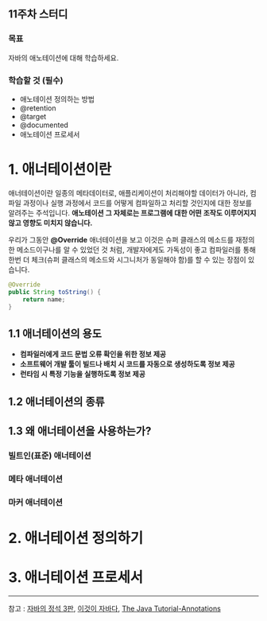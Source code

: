 ## 11주차 스터디
### 목표
자바의 애노테이션에 대해 학습하세요.
### 학습할 것 (필수)
- 애노테이션 정의하는 방법
- @retention
- @target
- @documented
- 애노테이션 프로세서

# 1. 애너테이션이란
애너테이션이란 일종의 메타데이터로, 애플리케이션이 처리해야할 데이터가 아니라, 컴파일 과정이나 실행 과정에서 코드를 어떻게 컴파일하고 처리할 것인지에 대한 정보를 알려주는 주석입니다. **애노테이션 그 자체로는 프로그램에 대한 어떤 조작도 이루어지지 않고 영향도 미치지 않습니다.**

우리가 그동안 **@Override** 애너테이션을 보고 이것은 슈퍼 클래스의 메소드를 재정의한 메소드이구나를 알 수 있었던 것 처럼, 개발자에게도 가독성이 좋고 컴파일러를 통해 한번 더 체크(슈퍼 클래스의 메소드와 시그니처가 동일해야 함)를 할 수 있는 장점이 있습니다.

```java
@Override
public String toString() {
    return name;
}
```

## 1.1 애너테이션의 용도
- **컴파일러에게 코드 문법 오류 확인을 위한 정보 제공**
- **소프트웨어 개발 툴이 빌드나 배치 시 코드를 자동으로 생성하도록 정보 제공**
- **런타임 시 특정 기능을 실행하도록 정보 제공**

## 1.2 애너테이션의 종류

## 1.3 왜 애너테이션을 사용하는가?

### 빌트인(표준) 애너테이션

### 메타 애너테이션

### 마커 애너테이션

# 2. 애너테이션 정의하기

# 3. 애너테이션 프로세서

___

참고 : [자바의 정석 3판](http://www.yes24.com/Product/Goods/24259565?OzSrank=2), [이것이 자바다](http://www.yes24.com/Product/Goods/15651484?OzSrank=2), [The Java Tutorial-Annotations](https://docs.oracle.com/javase/tutorial/java/annotations/index.html)